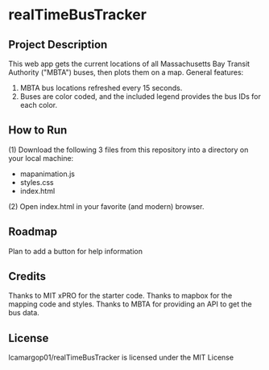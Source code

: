 # realTimeBusTracker
## Project Description
This web app gets the current locations of all Massachusetts Bay Transit Authority ("MBTA") buses, then plots them on a map.
General features:
1. MBTA bus locations refreshed every 15 seconds.
2. Buses are color coded, and the included legend provides the bus IDs for each color.

## How to Run
(1) Download the following 3 files from this repository into a directory on your local machine: 
<ul>
  <li>mapanimation.js</li>
  <li>styles.css</li>
  <li>index.html</li>
</ul>
(2) Open index.html in your favorite (and modern) browser.

## Roadmap
Plan to add a button for help information

## Credits
Thanks to MIT xPRO for the starter code.
Thanks to mapbox for the mapping code and styles.
Thanks to MBTA for providing an API to get the bus data.

## License
lcamargop01/realTimeBusTracker is licensed under the MIT License
